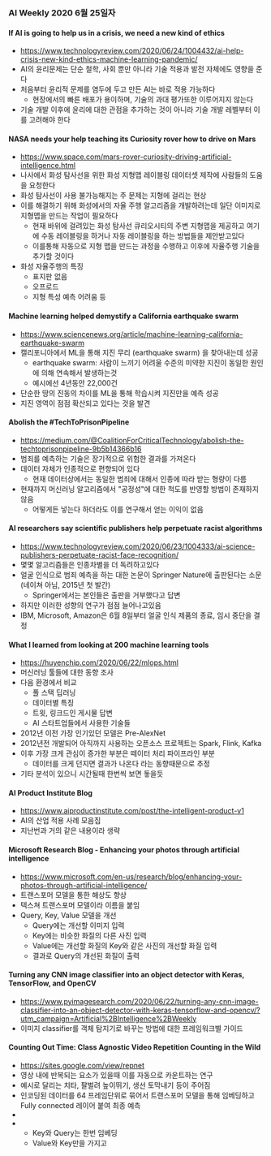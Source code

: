### AI Weekly 2020 6월 25일자

#### If AI is going to help us in a crisis, we need a new kind of ethics
- https://www.technologyreview.com/2020/06/24/1004432/ai-help-crisis-new-kind-ethics-machine-learning-pandemic/
- AI의 윤리문제는 단순 철학, 사회 뿐만 아니라 기술 적용과 발전 자체에도 영향을 준다
- 처음부터 윤리적 문제를 염두에 두고 만든 AI는 바로 적용 가능하다
  - 현장에서의 빠른 배포가 용이하며, 기술의 과대 평가또한 이루어지지 않는다
- 기술 개발 이후에 윤리에 대한 관점을 추가하는 것이 아니라 기술 개발 레벨부터 이를 고려해야 한다


#### NASA needs your help teaching its Curiosity rover how to drive on Mars
- https://www.space.com/mars-rover-curiosity-driving-artificial-intelligence.html
- 나사에서 화성 탐사선을 위한 화성 지형맵 레이블링 데이터셋 제작에 사람들의 도움을 요청한다
- 화성 탐사선이 사용 불가능해지는 주 문제는 지형에 걸리는 현상
- 이를 해결하기 위해 화성에서의 자율 주행 알고리즘을 개발하려는데 일단 이미지로 지형맵을 만드는 작업이 필요하다
  - 현재 바위에 걸려있는 화성 탐사선 큐리오시티의 주변 지형맵을 제공하고 여기에 수동 레이블링을 하거나 자동 레이블링을 하는 방법들을 제안받고있다
  - 이를통해 자동으로 지형 맵을 만드는 과정을 수행하고 이후에 자율주행 기술을 추가할 것이다
- 화성 자율주행의 특징
  - 표지판 없음
  - 오프로드
  - 지형 특성 예측 어려움 등
  
  
#### Machine learning helped demystify a California earthquake swarm
- https://www.sciencenews.org/article/machine-learning-california-earthquake-swarm
- 캘리포니아에서 ML을 통해 지진 무리 (earthquake swarm) 을 찾아내는데 성공
  - earthquake swarm: 사람이 느끼기 어려울 수준의 미약한 지진이 동일한 원인에 의해 연속해서 발생하는것
  - 예시에선 4년동안 22,000건
- 단순한 땅의 진동의 차이를 ML을 통해 학습시켜 지진만을 예측 성공
- 지진 영역이 점점 확산되고 있다는 것을 발견


#### Abolish the #TechToPrisonPipeline
- https://medium.com/@CoalitionForCriticalTechnology/abolish-the-techtoprisonpipeline-9b5b14366b16
- 범죄를 예측하는 기술은 장기적으로 위험한 결과를 가져온다
- 데이터 자체가 인종적으로 편향되어 있다
  - 현재 데이터상에서는 동일한 범죄에 대해서 인종에 따라 받는 형량이 다름
- 현재까지 머신러닝 알고리즘에서 "공정성"에 대한 척도를 반영할 방법이 존재하지 않음
  - 어떻게든 넣는다 하더라도 이를 연구해서 얻는 이익이 없음


#### AI researchers say scientific publishers help perpetuate racist algorithms
- https://www.technologyreview.com/2020/06/23/1004333/ai-science-publishers-perpetuate-racist-face-recognition/
- 몇몇 알고리즘들은 인종차별을 더 독려하고있다
- 얼굴 인식으로 범죄 예측을 하는 대한 논문이 Springer Nature에 출판된다는 소문 (네이쳐 아님, 2015년 첫 발간)
  - Springer에서는 본인들은 출판을 거부했다고 답변
- 하지만 이러한 성향의 연구가 점점 늘어나고있음
- IBM, Microsoft, Amazon은 6월 8일부터 얼굴 인식 제품의 종료, 임시 중단을 결정



#### What I learned from looking at 200 machine learning tools
- https://huyenchip.com/2020/06/22/mlops.html
- 머신러닝 툴들에 대한 동향 조사
- 다음 환경에서 비교
  - 풀 스택 딥러닝
  - 데이터별 특징
  - 트윗, 링크드인 게시물 답변
  - AI 스타트업들에서 사용한 기술들
- 2012년 이전 가장 인기있던 모델은 Pre-AlexNet
- 2012년전 개발되어 아직까지 사용하는 오픈소스 프로젝트는 Spark, Flink, Kafka
- 이후 가장 크게 관심이 증가한 부분은 떼이터 처리 파이프라인 부분
  - 데이터를 크게 던지면 결과가 나온다 라는 동향때문으로 추정
- 기타 분석이 있으니 시간될때 한번씩 보면 돟을듯



#### AI Product Institute Blog
- https://www.aiproductinstitute.com/post/the-intelligent-product-v1
- AI의 산업 적용 사례 모음집
- 지난번과 거의 같은 내용이라 생략



#### Microsoft Research Blog - Enhancing your photos through artificial intelligence
- https://www.microsoft.com/en-us/research/blog/enhancing-your-photos-through-artificial-intelligence/
- 트랜스포머 모델을 통한 해상도 향상
- 텍스쳐 트랜스포머 모델이라 이름을 붙임
- Query, Key, Value 모델을 개선
  - Query에는 개선할 이미지 입력
  - Key에는 비슷한 화질의 다른 사진 입력
  - Value에는 개선할 화질의 Key와 같은 사진의 개선할 화질 입력
  - 결과로 Query의 개선된 화질이 출력


#### Turning any CNN image classifier into an object detector with Keras, TensorFlow, and OpenCV
- https://www.pyimagesearch.com/2020/06/22/turning-any-cnn-image-classifier-into-an-object-detector-with-keras-tensorflow-and-opencv/?utm_campaign=Artificial%2BIntelligence%2BWeekly
- 이미지 classifier를 객체 탐지기로 바꾸는 방법에 대한 프레임워크별 가이드


#### Counting Out Time: Class Agnostic Video Repetition Counting in the Wild
- https://sites.google.com/view/repnet
- 영상 내에 반복되는 요소가 있을때 이를 자동으로 카운트하는 연구
- 예시로 달리는 치타, 팔벌려 높이뛰기, 생선 토막내기 등이 주어짐
- 인코딩된 데이터를 64 프레임단위로 묶어서 트랜스포머 모델을 통해 임베딩하고 Fully connected 레이어 붙여 최종 예측
-
- 
  - Key와 Query는 한번 임베딩
  - Value와 Key만을 가지고 





